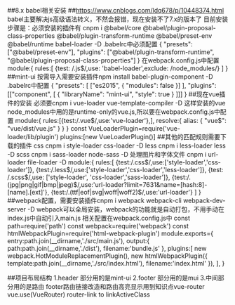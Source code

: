 <!--
 * @Author: your name
 * @Date: 2019-12-31 16:19:19
 * @LastEditTime : 2020-01-02 11:11:32
 * @LastEditors  : Please set LastEditors
 * @Description: In User Settings Edit
 * @FilePath: \myprojects\README.md
 -->
##8.x babel相关安装 ##https://www.cnblogs.com/ldq678/p/10448374.html
babel主要解决js高级语法转义，不然会报错，现在安装不了7.x的版本了
目前安装步骤是：必须安装的插件有
cnpm i @babel/core @babel/plugin-proposal-class-properties @babel/plugin-transform-runtime @babel/preset-env @babel/runtime babel-loader -D
.babelrc中必须配置
 {  "presets": ["@babel/preset-env"],
    "plugins": ["@babel/plugin-transform-runtime", "@babel/plugin-proposal-class-properties"]
}
在webpack.config.js中配置
module:{
    rules:[
        {test: /\.js$/,use: 'babel-loader',exclude: /node_modules/}
    ]
}
##mint-ui 按需导入需要安装插件npm install babel-plugin-component -D
.babelrc中配置
{
  "presets": [
    ["es2015", { "modules": false }]
  ],
  "plugins": [["component", [
    {
      "libraryName": "mint-ui",
      "style": true
    }
  ]]]
}
##现在vue插件的安装 必须要cnpm i vue-loader vue-template-compiler -D
这样安装的vue node_modules中用的是runtime-only的vue.js,所以要在webpack.config.js中配置
module:{
    rules:[{test:/\.vue$/,use:'vue-loader'},],
    resolve:{
        alias: {
            "vue$": "vue/dist/vue.js"
        }
    }
}
const VueLoaderPlugin=require('vue-loader/lib/plugin')
plugins:[new VueLoaderPlugin()]
##其他的匹配规则需要下载的插件
 css   cnpm i style-loader css-loader -D
less	cnpm i less-loader less -D
scss	cnpm i sass-loader node-sass -D
处理图片和字体文件   cnpm i url-loader file-loader -D
module:{
    rules:[
            {test:/\.css$/,use:['style-loader','css-loader']},
            {test:/\.less$/,use:['style-loader','css-loader','less-loader']},
            {test: /\.scss$/,use: ['style-loader', 'css-loader','sass-loader']},
            {test:/\.(jpg|png|gif|bmp|jpeg)$/,use:'url-loader?limit=7631&name=[hash:8]-[name].[ext]'},
            {test:/\.(ttf|eof|svg|woff|woff2)$/,use:'url-loader'}
    ]
}
##webpack配置，需要安装插件cnpm i webpack webpack-cli webpack-dev-server -D
webpack可以全局安装，webpack的功能就是自动打包，不用手动在index.js中自动引入main.js
相关配置在webpack.config.js中
const path=require('path')
const webpack=require('webpack')
const htmlWebpackPlugin=require('html-webpack-plugin')
module.exports={
    entry:path.join(__dirname,'./src/main.js'),
    output:{
        path:path.join(__dirname,'./dist'),
        filename:'bundle.js'
    },
    plugins:[
        new webpack.HotModuleReplacementPlugin(),
        new htmlWebpackPlugin({
            template:path.join(__dirname,'./src/index.html'),
            filename:'index.html'
        }),
    ],
}

##项目布局结构
1.header 部分用的是mint-ui
2.footer 部分用的是mui
3.中间部分用的是路由
footer路由链接改造和路由高亮显示用到知识点vue-router vue.use(VueRouter) router-link to linkActiveClass